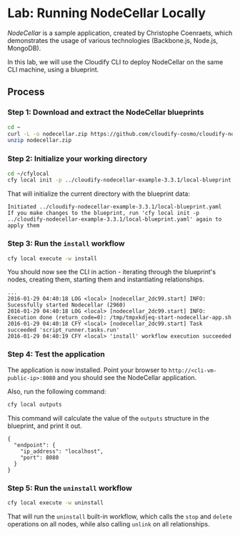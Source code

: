 # Lab: Running NodeCellar Locally

*NodeCellar* is a sample application, created by Christophe Coenraets, which demonstrates the usage of various technologies
(Backbone.js, Node.js, MongoDB).

In this lab, we will use the Cloudify CLI to deploy NodeCellar on the same CLI machine, using a blueprint.

## Process

### Step 1: Download and extract the NodeCellar blueprints

```bash
cd ~
curl -L -o nodecellar.zip https://github.com/cloudify-cosmo/cloudify-nodecellar-example/archive/3.3.1.zip
unzip nodecellar.zip
```

### Step 2: Initialize your working directory

```bash
cd ~/cfylocal
cfy local init -p ../cloudify-nodecellar-example-3.3.1/local-blueprint.yaml
```

That will initialize the current directory with the blueprint data:

```
Initiated ../cloudify-nodecellar-example-3.3.1/local-blueprint.yaml
If you make changes to the blueprint, run 'cfy local init -p ../cloudify-nodecellar-example-3.3.1/local-blueprint.yaml' again to apply them
```

### Step 3: Run the `install` workflow

```bash
cfy local execute -w install
```

You should now see the CLI in action - iterating through the blueprint's nodes, creating them, starting them and
instantiating relationships.

```
...
2016-01-29 04:40:18 LOG <local> [nodecellar_2dc99.start] INFO: Sucessfully started Nodecellar (2960)
2016-01-29 04:40:18 LOG <local> [nodecellar_2dc99.start] INFO: Execution done (return_code=0): /tmp/tmpxkdjeq-start-nodecellar-app.sh
2016-01-29 04:40:18 CFY <local> [nodecellar_2dc99.start] Task succeeded 'script_runner.tasks.run'
2016-01-29 04:40:19 CFY <local> 'install' workflow execution succeeded
```

### Step 4: Test the application

The application is now installed. Point your browser to `http://<cli-vm-public-ip>:8080` and you should see
the NodeCellar application.

Also, run the following command:

```bash
cfy local outputs
```

This command will calculate the value of the `outputs` structure in the blueprint, and print it out.

```
{
  "endpoint": {
    "ip_address": "localhost",
    "port": 8080
  }
}
```

### Step 5: Run the `uninstall` workflow

```bash
cfy local execute -w uninstall
```

That will run the `uninstall` built-in workflow, which calls the `stop` and `delete` operations on all nodes, while
also calling `unlink` on all relationships.
